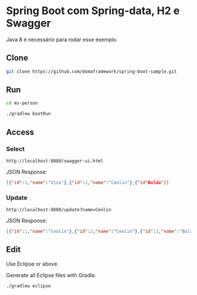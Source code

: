 Spring Boot com Spring-data, H2 e Swagger
========================================

Java 8 é necessário para rodar esse exemplo.

Clone
--------

```sh
git clone https://github.com/domaframework/spring-boot-sample.git
```

Run
--------

```sh
cd ms-person
```

```sh
./gradlew bootRun
```

Access
--------

### Select

```
http://localhost:8080/swagger-ui.html
```

JSON Response:

```json
[{"id":1,"name":"Vico"},{"id":2,"name":"Ceolin"},{"id"Bolão"}]
```

### Update

```
http://localhost:8080/update?name=Ceolin
```

JSON Response:

```json
[{"id":1,"name":"Ceolin"},{"id":2,"name":"Ceolin"},{"id":3,"name":"Bolão"}]
```

Edit
--------

Use Eclipse or above.

Generate all Eclipse files with Gradle.

```sh
./gradlew eclipse
```
